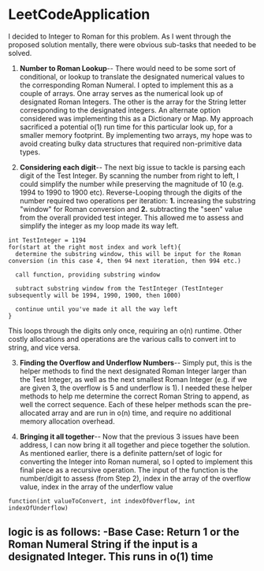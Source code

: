 # LeetCodeApplication

I decided to Integer to Roman for this problem. As I went through the proposed solution mentally, there were obvious sub-tasks that needed to be solved.

1. **Number to Roman Lookup**-- There would need to be some sort of conditional, or lookup to translate the designated numerical values to the corresponding Roman Numeral. I opted to implement this as a couple of arrays. One array serves as the numerical look up of designated Roman Integers. The other is the array for the String letter corresponding to the designated integers. An alternate option considered was implementing this as a Dictionary or Map. My approach sacrificed a potential o(1) run time for this particular look up, for a smaller memory footprint. By implementing two arrays, my hope was to avoid creating bulky data structures that required non-primitive data types.

2. **Considering each digit**-- The next big issue to tackle is parsing each digit of the Test Integer. By scanning the number from right to left, I could simplify the number while preserving the magnitude of 10 (e.g. 1994 to 1990 to 1900 etc). 
Reverse-Looping through the digits of the number required two operations per iteration: **1.** increasing the substring "window" for Roman conversion and **2.** subtracting the "seen" value from the overall provided test integer. This allowed me to assess and simplify the integer as my loop made its way left. 
```
int TestInteger = 1194
for(start at the right most index and work left){
  determine the substring window, this will be input for the Roman conversion (in this case 4, then 94 next iteration, then 994 etc.)
  
  call function, providing substring window
  
  subtract substring window from the TestInteger (TestInteger subsequently will be 1994, 1990, 1900, then 1000)
  
  continue until you've made it all the way left  
}
```
This loops through the digits only once, requiring an o(n) runtime. Other costly allocations and operations are the various calls to convert int to string, and vice versa.

3. **Finding the Overflow and Underflow Numbers**-- Simply put, this is the helper methods to find the next designated Roman Integer larger than the Test Integer, as well as the next smallest Roman Integer (e.g. if we are given 3, the overflow is 5 and underflow is 1). I needed these helper methods to help me determine the correct Roman String to append, as well the correct sequence. Each of these helper methods scan the pre-allocated array and are run in o(n) time, and require no additional memory allocation overhead.

4. **Bringing it all together**-- Now that the previous 3 issues have been address, I can now bring it all together and piece together the solution. As mentioned earlier, there is a definite pattern/set of logic for converting the Integer into Roman numeral, so I opted to implement this final piece as a recursive operation. 
The input of the function is the number/digit to assess (from Step 2), index in the array of the overflow value, index in the array of the underflow value
```
function(int valueToConvert, int indexOfOverflow, int indexOfUnderflow)
```
logic is as follows:
  -Base Case: Return 1 or the Roman Numeral String if the input is a designated Integer. This runs in o(1) time
  -
